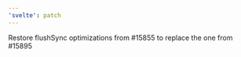 ```yaml
---
'svelte': patch
---
```


Restore flushSync optimizations from #15855 to replace the one from #15895
